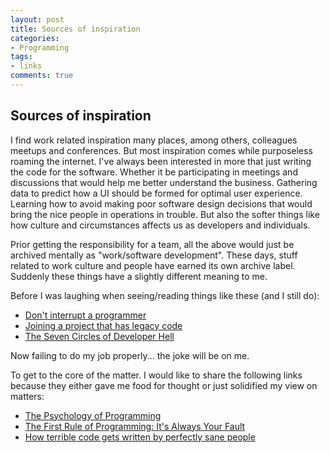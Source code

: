 ```yaml
---
layout: post
title: Sources of inspiration
categories:
- Programming
tags:
- links
comments: true
---
```

## Sources of inspiration

I find work related inspiration many places, among others, colleagues
meetups and conferences. But most inspiration comes while purposeless
roaming the internet. I've always been interested in more that just
writing the code for the software. Whether it be participating in
meetings and discussions that would help me better understand the
business. Gathering data to predict how a UI should be formed for
optimal user experience. Learning how to avoid making poor software
design decisions that would bring the nice people in operations in
trouble. But also the softer things like how culture and circumstances
affects us as developers and individuals.

Prior getting the responsibility for a team, all the above would just
be archived mentally as "work/software development". These days, stuff
related to work culture and people have earned its own archive
label. Suddenly these things have a slightly different meaning to me.

Before I was laughing when seeing/reading things like these (and I
still do):

- [Don't interrupt a programmer][1]
- [Joining a project that has legacy code][2]
- [The Seven Circles of Developer Hell][3]

Now failing to do my job properly... the joke will be on me.

To get to the core of the matter. I would like to share the following
links because they either gave me food for thought or just solidified
my view on matters:

- [The Psychology of Programming][4]
- [The First Rule of Programming: It's Always Your Fault][5]
- [How terrible code gets written by perfectly sane people][6]

[1]: http://twitpic.com/dj27dh
[2]: https://twitter.com/SoManyHs/status/754067169453846528
[3]: https://blog.toggl.com/2017/02/seven-circles-of-developer-hell/
[4]: https://blog.dmbcllc.com/the-psychology-of-programming/
[5]: https://blog.codinghorror.com/the-first-rule-of-programming-its-always-your-fault/
[6]: http://chrismm.com/blog/how-terrible-code-gets-written-by-perfectly-sane-people/
